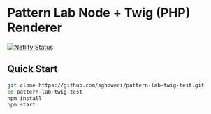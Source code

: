 # Pattern Lab Node + Twig (PHP) Renderer

[![Netlify Status](https://api.netlify.com/api/v1/badges/856c11fb-ce01-43b9-8d4b-5686dfb77ec4/deploy-status)](https://app.netlify.com/sites/optimistic-ritchie-a41801/deploys)

## Quick Start

```bash
git clone https://github.com/sghoweri/pattern-lab-twig-test.git
cd pattern-lab-twig-test
npm install
npm start
```
